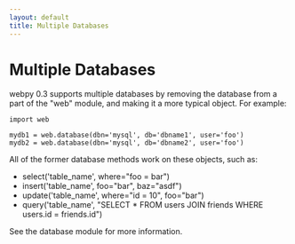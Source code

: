 ```yaml
---
layout: default
title: Multiple Databases
---
```


# Multiple Databases

webpy 0.3 supports multiple databases by removing the database from a part of the "web" module, and making it a more typical object.  For example:

    import web

    mydb1 = web.database(dbn='mysql', db='dbname1', user='foo')
    mydb2 = web.database(dbn='mysql', db='dbname2', user='foo')

All of the former database methods work on these objects, such as:

* select('table_name', where="foo = bar")
* insert('table_name', foo="bar", baz="asdf")
* update('table_name', where="id = 10", foo="bar")
* query('table_name', "SELECT * FROM users JOIN friends WHERE users.id = friends.id")

See the database module for more information.

